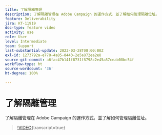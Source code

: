 ```yaml
---
title: 了解隔離管理
description: 了解隔離管理在 Adobe Campaign 的運作方式，並了解如何管理隔離位址。
feature: Deliverability
jira: KT-11919
doc-type: feature video
activity: use
role: User
level: Intermediate
team: Support
last-substantial-update: 2023-03-28T00:00:00Z
exl-id: 1273792a-e778-4a85-8443-2e5a872ea2e8
source-git-commit: a6fac47b141f8731f8798c2e45a87ceab08bc54f
workflow-type: ht
source-wordcount: '36'
ht-degree: 100%

---
```


# 了解隔離管理

了解隔離管理在 Adobe Campaign 的運作方式，並了解如何管理隔離位址。

>[!VIDEO](https://video.tv.adobe.com/v/3415818?quality=12&learn=on){transcript=true}
